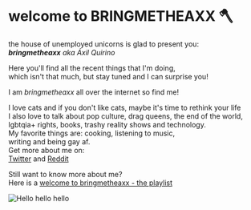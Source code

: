 # welcome to BRINGMETHEAXX 🪓

the house of unemployed unicorns is glad to present you:<br>
 _**bringmetheaxx** aka Áxil Quirino_

Here you'll find all the recent things that I'm doing,<br>
which isn't that much, but stay tuned and I can surprise you!

I am _bringmetheaxx_ all over the internet so find me! <br> 

I love cats and if you don't like cats, maybe it's time to rethink your life<br>
I also love to talk about pop culture, drag queens, the end of the world,<br>
lgbtqia+ rights, books, trashy reality shows and technology.<br>
My favorite things are: cooking, listening to music,<br>
writing and being gay af. <br>
Get more about me on: <br>
[Twitter](https://twitter.com/bringmetheaxx/) and [Reddit](https://www.reddit.com/user/bmtaxx)

Still want to know more about me?<br>
Here is a [welcome to bringmetheaxx - the playlist](https://music.apple.com/be/playlist/welcome-to-bringmetheaxx/pl.u-6mo4zxWcR26Adp)

![Hello hello hello](https://media.giphy.com/media/zDGU8yBdyjP61aVySi/giphy.gif)
